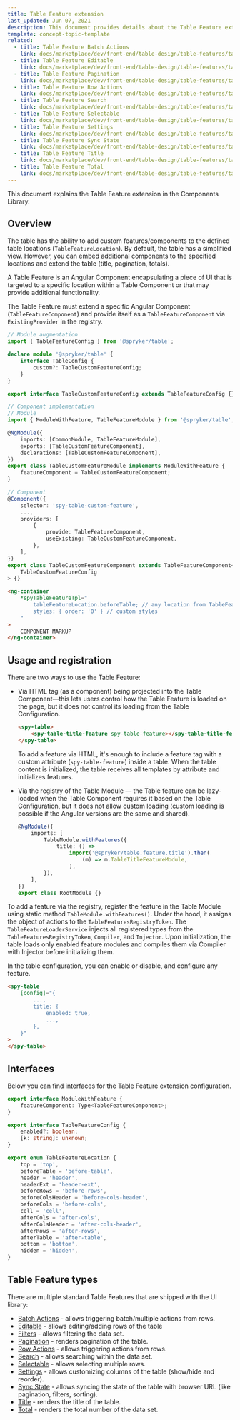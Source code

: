 ```yaml
---
title: Table Feature extension
last_updated: Jun 07, 2021
description: This document provides details about the Table Feature extension in the Components Library.
template: concept-topic-template
related:
  - title: Table Feature Batch Actions
    link: docs/marketplace/dev/front-end/table-design/table-features/table-feature-batch-actions.html
  - title: Table Feature Editable
    link: docs/marketplace/dev/front-end/table-design/table-features/table-feature-editable.html
  - title: Table Feature Pagination
    link: docs/marketplace/dev/front-end/table-design/table-features/table-feature-pagination.html
  - title: Table Feature Row Actions
    link: docs/marketplace/dev/front-end/table-design/table-features/table-feature-row-actions.html
  - title: Table Feature Search
    link: docs/marketplace/dev/front-end/table-design/table-features/table-feature-search.html
  - title: Table Feature Selectable
    link: docs/marketplace/dev/front-end/table-design/table-features/table-feature-selectable.html
  - title: Table Feature Settings
    link: docs/marketplace/dev/front-end/table-design/table-features/table-feature-settings.html
  - title: Table Feature Sync State
    link: docs/marketplace/dev/front-end/table-design/table-features/table-feature-sync-state.html
  - title: Table Feature Title
    link: docs/marketplace/dev/front-end/table-design/table-features/table-feature-title.html
  - title: Table Feature Total
    link: docs/marketplace/dev/front-end/table-design/table-features/table-feature-total.html
---
```


This document explains the Table Feature extension in the Components Library.

## Overview

The table has the ability to add custom features/components to the defined table locations (`TableFeatureLocation`). By default, the table has a simplified view. However, you can embed additional components to the specified locations and extend the table (title, pagination, totals).

A Table Feature is an Angular Component encapsulating a piece of UI that is targeted to a specific location within a Table Component or that may provide additional functionality.

The Table Feature must extend a specific Angular Component (`TableFeatureComponent`) and provide itself as a `TableFeatureComponent` via `ExistingProvider` in the registry.

```ts
// Module augmentation
import { TableFeatureConfig } from '@spryker/table';

declare module '@spryker/table' {
    interface TableConfig {
        custom?: TableCustomFeatureConfig;
    }
}

export interface TableCustomFeatureConfig extends TableFeatureConfig {}

// Component implementation
// Module
import { ModuleWithFeature, TableFeatureModule } from '@spryker/table';

@NgModule({
    imports: [CommonModule, TableFeatureModule],
    exports: [TableCustomFeatureComponent],
    declarations: [TableCustomFeatureComponent],
})
export class TableCustomFeatureModule implements ModuleWithFeature {
    featureComponent = TableCustomFeatureComponent;
}

// Component
@Component({
    selector: 'spy-table-custom-feature',
    ...,
    providers: [
        {
            provide: TableFeatureComponent,
            useExisting: TableCustomFeatureComponent,
        },
    ],
})
export class TableCustomFeatureComponent extends TableFeatureComponent<
    TableCustomFeatureConfig
> {}
```

```html
<ng-container
    *spyTableFeatureTpl="
        tableFeatureLocation.beforeTable; // any location from TableFeatureLocation
        styles: { order: '0' } // custom styles
    "
>
    COMPONENT MARKUP
</ng-container>
```

## Usage and registration

There are two ways to use the Table Feature:

- Via HTML tag (as a component) being projected into the Table Component—this lets users control how the Table Feature is loaded on the page, but it does not control its loading from the Table Configuration.

    ```html
    <spy-table>
        <spy-table-title-feature spy-table-feature></spy-table-title-feature>
    </spy-table>
    ```

    To add a feature via HTML, it's enough to include a feature tag with a custom attribute (`spy-table-feature`) inside a table. When the table content is initialized, the table receives all templates by attribute and initializes features.

- Via the registry of the Table Module — the Table feature can be lazy-loaded when the Table Component requires it based on the Table Configuration, but it does not allow custom loading (custom loading is possible if the Angular versions are the same and shared).

    ```ts
    @NgModule({
        imports: [
            TableModule.withFeatures({
                title: () =>
                    import('@spryker/table.feature.title').then(
                        (m) => m.TableTitleFeatureModule,
                    ),
            }),
        ],
    })
    export class RootModule {}
    ```

To add a feature via the registry, register the feature in the Table Module using static method `TableModule.withFeatures()`. Under the hood, it assigns the object of actions to the `TableFeaturesRegistryToken`. The `TableFeatureLoaderService` injects all registered types from the `TableFeaturesRegistryToken`, `Compiler`, and `Injector`. Upon initialization, the table loads only enabled feature modules and compiles them via Compiler with Injector before initializing them.

In the table configuration, you can enable or disable, and configure any feature.

```html
<spy-table
    [config]="{
        ...,
        title: {
            enabled: true,
            ...,
        },
    }"
>
</spy-table>
```

## Interfaces

Below you can find interfaces for the Table Feature extension configuration.

```ts
export interface ModuleWithFeature {
    featureComponent: Type<TableFeatureComponent>;
}

export interface TableFeatureConfig {
    enabled?: boolean;
    [k: string]: unknown;
}

export enum TableFeatureLocation {
    top = 'top',
    beforeTable = 'before-table',
    header = 'header',
    headerExt = 'header-ext',
    beforeRows = 'before-rows',
    beforeColsHeader = 'before-cols-header',
    beforeCols = 'before-cols',
    cell = 'cell',
    afterCols = 'after-cols',
    afterColsHeader = 'after-cols-header',
    afterRows = 'after-rows',
    afterTable = 'after-table',
    bottom = 'bottom',
    hidden = 'hidden',
}
```

## Table Feature types

There are multiple standard Table Features that are shipped with the UI library:

- [Batch Actions](/docs/marketplace/dev/front-end/table-design/table-features/table-feature-batch-actions.html) - allows triggering batch/multiple actions from rows.
- [Editable](/docs/marketplace/dev/front-end/table-design/table-features/table-feature-editable.html) - allows editing/adding rows of the table
- [Filters](/docs/marketplace/dev/front-end/table-design/table-filters/) - allows filtering the data set.
- [Pagination](/docs/marketplace/dev/front-end/table-design/table-features/table-feature-pagination.html) - renders pagination of the table.
- [Row Actions](/docs/marketplace/dev/front-end/table-design/table-features/table-feature-row-actions.html) - allows triggering actions from rows.
- [Search](/docs/marketplace/dev/front-end/table-design/table-features/table-feature-search.html) - allows searching within the data set.
- [Selectable](/docs/marketplace/dev/front-end/table-design/table-features/table-feature-selectable.html) - allows selecting multiple rows.
- [Settings](/docs/marketplace/dev/front-end/table-design/table-features/table-feature-settings.html) - allows customizing columns of the table (show/hide and reorder).
- [Sync State](/docs/marketplace/dev/front-end/table-design/table-features/table-feature-sync-state.html) - allows syncing the state of the table with browser URL (like pagination, filters, sorting).
- [Title](/docs/marketplace/dev/front-end/table-design/table-features/table-feature-title.html) - renders the title of the table.
- [Total](/docs/marketplace/dev/front-end/table-design/table-features/table-feature-total.html) - renders the total number of the data set.
